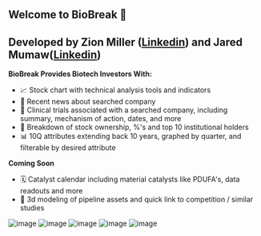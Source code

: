 ## Welcome to BioBreak 👋
## Developed by Zion Miller ([Linkedin](https://www.linkedin.com/in/zion-miller-b15344170/)) and Jared Mumaw([Linkedin](https://www.linkedin.com/in/jared-mumaw-9395a6243/))

**BioBreak Provides Biotech Investors With:**

- 📈 Stock chart with technical analysis tools and indicators
- 📰 Recent news about searched company
- 🧬 Clinical trials associated with a searched company, including summary, mechanism of action, dates, and more
- 💯 Breakdown of stock ownership, %'s and top 10 institutional holders
- 📊 10Q attributes extending back 10 years, graphed by quarter, and filterable by desired attribute

**Coming Soon**
- 🗓️ Catalyst calendar including material catalysts like PDUFA's, data readouts and more
- 💊 3d modeling of pipeline assets and quick link to competition / similar studies

![image](https://user-images.githubusercontent.com/106357206/220455462-c02d4bf1-aedb-46f9-aca3-7d7cf37ad0d1.png)
![image](https://user-images.githubusercontent.com/106357206/220455793-388d50a3-907a-48e8-b476-7a4856a086dc.png)
![image](https://user-images.githubusercontent.com/106357206/220455840-091ac6a1-66ba-4c0e-b19d-afb0aa6e41cf.png)
![image](https://user-images.githubusercontent.com/106357206/220455866-820dc1f4-5d65-40d4-909a-052cdf673972.png)
![image](https://user-images.githubusercontent.com/106357206/220455979-a9fca265-19ba-4f6d-9929-00c58d18e342.png)
